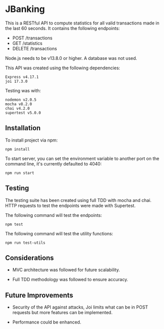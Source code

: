 # JBanking

This is a RESTful API to compute statistics for all valid transactions made in the last 60 seconds.
It contains the following endpoints:

- POST /transactions
- GET /statistics
- DELETE /transactions

Node.js needs to be v13.8.0 or higher. A database was not used.

This API was created using the following dependencies:

```
Express v4.17.1
joi 17.3.0
```

Testing was with:

```
nodemon v2.0.5
mocha v8.2.0
chai v4.2.0
supertest v5.0.0
```

## Installation

To install project via npm:

```
npm install
```

To start server, you can set the environment variable to another port on the command line, it's currently defaulted to 4040:

```
npm run start
```

## Testing

The testing suite has been created using full TDD with mocha and chai. HTTP requests to test the endpoints were made with Supertest.

The following command will test the endpoints:

```
npm test
```

The following command will test the utility functions:

```
npm run test-utils
```

## Considerations

- MVC architecture was followed for future scalability.

- Full TDD methodology was followed to ensure accuracy.

## Future Improvements

- Security of the API against attacks, Joi limits what can be in POST requests but more features can be implemented.

- Performance could be enhanced.
